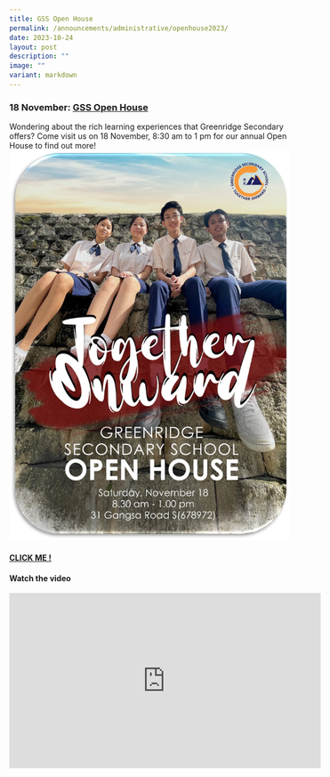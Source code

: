 ```yaml
---
title: GSS Open House
permalink: /announcements/administrative/openhouse2023/
date: 2023-10-24
layout: post
description: ""
image: ""
variant: markdown
---
```

###  **18 November: <u>GSS Open House</u>**


Wondering about the rich learning experiences that Greenridge Secondary offers? Come visit us on 18 November, 8:30 am to 1 pm for our annual Open House to find out more! 
![](/images/LOOKING%20AHEAD/open%20house%20poster_2.jpg)

#### [CLICK ME !](https://www.instagram.com/reel/CzGlKXASRZX/?utm_source=ig_web_copy_link)


#### Watch the video
<iframe width="560" height="315" src="https://www.youtube.com/embed/Ca0s6ns3WyI" title="YouTube video player" frameborder="0" allow="accelerometer; autoplay; clipboard-write; encrypted-media; gyroscope; picture-in-picture" allowfullscreen=""></iframe><br><br>



